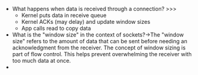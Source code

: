 - What happens when data is received through a connection? >>>
    - Kernel puts data in receive queue
    - Kernel ACKs (may delay) and update window sizes
    - App calls read to copy data
- What is the "window size" in the context of sockets?→The "window size" refers to the amount of data that can be sent before needing an acknowledgment from the receiver. The concept of window sizing is part of flow control. This helps prevent overwhelming the receiver with too much data at once. 
- 
